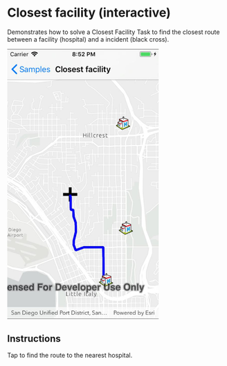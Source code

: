 # Closest facility (interactive)

Demonstrates how to solve a Closest Facility Task to find the closest route between a facility (hospital) and a incident (black cross).

<img src="ClosestFacility.jpg" width="350"/>

## Instructions

Tap to find the route to the nearest hospital.
